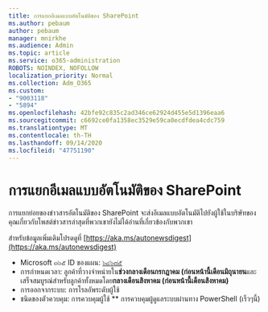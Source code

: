 ```yaml
---
title: การแยกอีเมลแบบอัตโนมัติของ SharePoint
ms.author: pebaum
author: pebaum
manager: mnirkhe
ms.audience: Admin
ms.topic: article
ms.service: o365-administration
ROBOTS: NOINDEX, NOFOLLOW
localization_priority: Normal
ms.collection: Adm_O365
ms.custom:
- "9003118"
- "5894"
ms.openlocfilehash: 42bfe92c835c2ad346ce62924d455e5d1396eaa6
ms.sourcegitcommit: c6692ce0fa1358ec3529e59ca0ecdfdea4cdc759
ms.translationtype: MT
ms.contentlocale: th-TH
ms.lasthandoff: 09/14/2020
ms.locfileid: "47751190"
---
```

# <a name="sharepoint-auto-digest-email"></a>การแยกอีเมลแบบอัตโนมัติของ SharePoint

การแยกย่อยของข่าวสารอัตโนมัติของ SharePoint จะส่งอีเมลแบบอัตโนมัติไปยังผู้ใช้ในบริษัทของคุณเกี่ยวกับโพสต์ข่าวสารล่าสุดที่พวกเขายังไม่ได้อ่านที่เกี่ยวข้องกับพวกเขา

สำหรับข้อมูลเพิ่มเติมโปรดดูที่ [https://aka.ms/autonewsdigest](https://aka.ms/autonewsdigest)

- Microsoft ๓๖๕ ID ของแผน:  [๖๔๖๘๕](https://www.microsoft.com/microsoft-365/roadmap?filters=&featureid=64685)
- การกำหนดเวลา: ลูกค้าที่วางจำหน่ายใน**ช่วงกลางเดือนกรกฎาคม (ก่อนหน้านี้เดือนมิถุนายน**และเสร็จสมบูรณ์สำหรับลูกค้าทั้งหมดโดย**กลางเดือนสิงหาคม (ก่อนหน้านี้เดือนสิงหาคม)**
- การออกจากระบบ: การโรลอัพระดับผู้ใช้
- ชนิดของตัวควบคุม: การควบคุมผู้ใช้ ** การควบคุมผู้ดูแลระบบผ่านทาง PowerShell (เร็วๆนี้)
